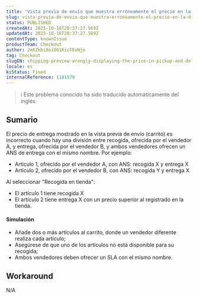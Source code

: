 ```yaml
---
title: 'Vista previa de envío que muestra erróneamente el precio en la división de recogida y entrega'
slug: vista-previa-de-envio-que-muestra-erroneamente-el-precio-en-la-division-de-recogida-y-entrega
status: PUBLISHED
createdAt: 2025-10-16T20:37:27.569Z
updatedAt: 2025-10-16T20:37:27.569Z
contentType: knownIssue
productTeam: Checkout
author: 2mXZkbi0oi061KicTExNjo
tag: Checkout
slugEN: shipping-preview-wrongly-displaying-the-price-in-pickup-and-delivery-split
locale: es
kiStatus: Fixed
internalReference: 1181570
---
```


>ℹ️ Este problema conocido ha sido traducido automáticamente del inglés.

## Sumario


El precio de entrega mostrado en la vista previa de envío (carrito) es incorrecto cuando hay una división entre recogida, ofrecida por el vendedor A, y entrega, ofrecida por el vendedor B, y ambos vendedores ofrecen un ANS de entrega con el mismo nombre. Por ejemplo:


- Artículo 1, ofrecido por el vendedor A, con ANS: recogida X y entrega X
- Artículo 2, ofrecido por el vendedor B, con ANS: recogida Y y entrega X

Al seleccionar "Recogida en tienda":

- El artículo 1 tiene recogida X
- El artículo 2 tiene entrega X con un precio superior al registrado en la tienda.


#### Simulación



- Añade dos o más artículos al carrito, donde un vendedor diferente realiza cada artículo;
- Asegúrese de que uno de los artículos no está disponible para su recogida;
- Ambos vendedores deben ofrecer un SLA con el mismo nombre.

## Workaround


N/A


